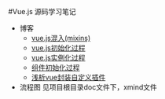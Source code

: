 #Vue.js 源码学习笔记

- 博客
  - [vue.js混入(mixins)](https://www.cnblogs.com/gerry2019/p/11889050.html)
  - [vue.js初始化过程](https://www.cnblogs.com/gerry2019/p/11991360.html)
  - [vue.js实例化过程](https://www.cnblogs.com/gerry2019/p/12001661.html)
  - [组件初始化过程](https://www.cnblogs.com/gerry2019/p/12051148.html)
  - [浅析vue封装自定义插件](https://www.cnblogs.com/gerry2019/p/12158463.html)
- 流程图
  见项目根目录doc文件下，xmind文件